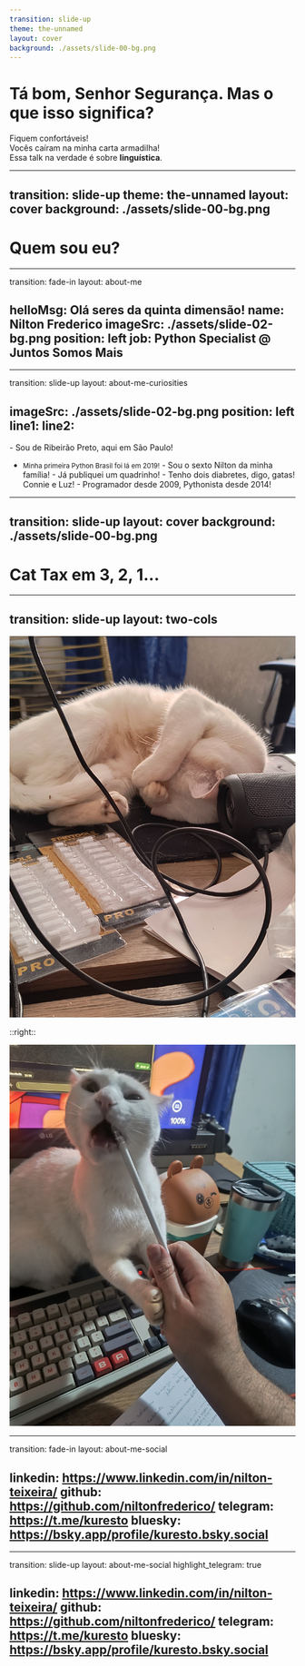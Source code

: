 ```yaml
---
transition: slide-up
theme: the-unnamed
layout: cover
background: ./assets/slide-00-bg.png
---
```


# Tá bom, Senhor Segurança. **Mas o que isso significa?**

Fiquem confortáveis! <br />
Vocês caíram na minha carta armadilha! <br />
Essa talk na verdade é sobre **linguística**.

<!--
This is a **note**
-->

---
transition: slide-up
theme: the-unnamed
layout: cover
background: ./assets/slide-00-bg.png
---

# **Quem sou eu?**

---
transition: fade-in
layout: about-me

helloMsg: Olá seres da quinta dimensão!
name: Nilton Frederico
imageSrc: ./assets/slide-02-bg.png
position: left
job: Python Specialist @ Juntos Somos Mais
---


---
transition: slide-up
layout: about-me-curiosities

imageSrc: ./assets/slide-02-bg.png
position: left
line1:
line2:
---

<v-click>- Sou de Ribeirão Preto, aqui em São Paulo!
  - <small>Minha primeira Python Brasil foi lá em 2019!</small></v-click>
<v-click>- Sou o sexto Nilton da minha família!</v-click>
<v-click>- Já publiquei um quadrinho!</v-click>
<v-click>- Tenho dois diabretes, digo, gatas! Connie e Luz!</v-click>
<v-click>- Programador desde 2009, Pythonista desde 2014!</v-click>

---
transition: slide-up
layout: cover
background: ./assets/slide-00-bg.png
---

# Cat Tax em 3<v-click>, 2</v-click><v-click>, 1</v-click>...

---
transition: slide-up
layout: two-cols
---

<img src="./assets/cat-tax-connie.jpg" />

::right::

<img src="./assets/cat-tax-luz.jpg" />

---
transition: fade-in
layout: about-me-social

linkedin: https://www.linkedin.com/in/nilton-teixeira/
github: https://github.com/niltonfrederico/
telegram: https://t.me/kuresto
bluesky: https://bsky.app/profile/kuresto.bsky.social
---

---
transition: slide-up
layout: about-me-social
highlight_telegram: true

linkedin: https://www.linkedin.com/in/nilton-teixeira/
github: https://github.com/niltonfrederico/
telegram: https://t.me/kuresto
bluesky: https://bsky.app/profile/kuresto.bsky.social
---
